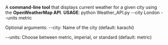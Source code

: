 A **command-line tool** that displays current weather for a given city using the **OpenWeatherMap API**.
__USAGE__: python Weather_API.py --city London --units metric

Optional arguments:
--city:  Name of the city (default: karachi)

--units: Choose between metric, imperial, or standard (default: metric)